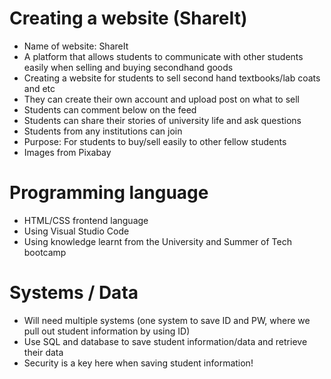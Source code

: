 # Creating a website (ShareIt)
- Name of website: ShareIt
- A platform that allows students to communicate with other students easily when selling and buying secondhand goods
- Creating a website for students to sell second hand textbooks/lab coats and etc
- They can create their own account and upload post on what to sell
- Students can comment below on the feed
- Students can share their stories of university life and ask questions
- Students from any institutions can join
- Purpose: For students to buy/sell easily to other fellow students
- Images from Pixabay


# Programming language
- HTML/CSS frontend language
- Using Visual Studio Code
- Using knowledge learnt from the University and Summer of Tech bootcamp


# Systems / Data 
- Will need multiple systems (one system to save ID and PW, where we pull out student information by using ID)
- Use SQL and database to save student information/data and retrieve their data 
- Security is a key here when saving student information!
